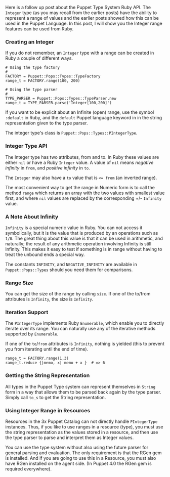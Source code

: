 Here is a follow up post about the Puppet Type System Ruby API. The `Integer` type (as you may recall from the earlier posts) have the ability to represent a
range of values and the earlier posts showed how this can be used in the Puppet Language.
In this post, I will show you the Integer range features can be used from Ruby.

### Creating an Integer

If you do not remember, an `Integer` type with a range can be created in Ruby a couple of
different ways.

    # Using the type factory
    #
    FACTORY = Puppet::Pops::Types::TypeFactory
    range_t = FACTORY.range(100, 200)
    
    # Using the type parser
    #
    TYPE_PARSER = Puppet::Pops::Types::TypeParser.new
    range_t = TYPE_PARSER.parse('Integer[100,200]')

If you want to be explicit about an Infinite (open) range, use the symbol `:default` in Ruby, and the `default` Puppet language keyword in in the string representation given to the type parser.

The integer type's class is `Puppet::Pops::Types::PIntegerType`.

### Integer Type API

The Integer type has two attributes, from and to. In Ruby these values are either `nil` or have a Ruby `Integer` value. A value of `nil` means *negative infinity* in `from`, and *positive infinity* in `to`.

The `Integer` may also have a `to` value that is `<= from` (an inverted range).

The most convenient way to get the range in Numeric form is to call the method `range` which returns
an array with the two values with smallest value first, and where `nil` values are replaced by the corresponding +/- `Infinity` value.

### A Note About Infinity

`Infinity` is a special numeric value in Ruby. You can not access it symbolically, but it is the value that is produced by an operations such as `1/0`. The great thing about this value is that it can be used in arithmetic, and naturally; the result of any arithmetic operation involving Infinity is still Infinity. This makes it easy to test if something is in range without having to treat the unbound ends a special way.

The constants `INFINITY`, and `NEGATIVE_INFINITY` are available in `Puppet::Pops::Types` should
you need them for comparisons.

### Range Size

You can get the size of the range by calling `size`. If one of the to/from attributes is `Infinity`,
the size is `Infinity`.

### Iteration Support

The `PIntegerType` implements Ruby `Enumerable`, which enable you to directly iterate over its range. 
You can naturally use any of the iterative methods supported by `Enumerable`.

If one of the `to`/`from` attributes is `Infinity`, nothing is yielded (this to prevent you from iterating until the end of time).

    range_t = FACTORY.range(1,3)
    range_t.reduce {|memo, x| memo + x }  # => 6

### Getting the String Representation

All types in the Puppet Type system can represent themselves in `String` form in a way
that allows them to be parsed back again by the type parser. Simply call `to_s` to get the
String representation.

### Using Integer Range in Resources

Resources in the 3x Puppet Catalog can not directly handle `PIntegerType` instances. Thus, if
you like to use ranges in a resource (type), you must use the string representation as the values
stored in a resource, and then use the type parser to parse and interpret them as Integer values.

You can use the type system without also using the future parser for general parsing
and evaluation. The only requirement is that the RGen gem is installed. And if you are
going to use this in a Resource, you must also have RGen installed on the agent side. 
(In Puppet 4.0 the RGen gem is required everywhere).
